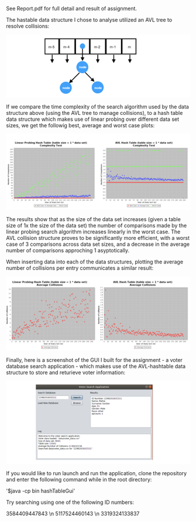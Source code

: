 See Report.pdf for full detail and result of assignment.

The hastable data structure I chose to analyse utilized an AVL tree to resolve collisions:

![structure](/images/data_structure.png)

If we compare the time complexity of the search algorithm used by the data structure above (using the AVL tree to manage collisions), to a hash table data structure which makes use of linear probing over different data set sizes, we get the followig best, average and worst case plots:

![structure](/images/complexity.png)

The results show that as the size of the data set increases (given a table size of 1x the size of the data set) the number of comparisons made by the linear probing search algorithm increases linearly in the worst case. The AVL collision structure proves to be significantly more efficient, with a worst case of 3 comparisons across data set sizes, and a decrease in the average number of comparisons approching 1 asyptotically. 

When inserting data into each of the data structures, plotting the average number of collisions per entry communicates a similar result:

![structure](/images/collisions.png)

Finally, here is a screenshot of the GUI I built for the assignment - a voter database search application - which makes use of the AVL-hashtable data structure to store and returieve voter information:

![structure](/images/GUI.png)

If you would like to run launch and run the application, clone the repository and enter the following command while in the root directory:

'$java -cp bin hashTableGui'

Try searching using one of the following ID numbers:

3584409447843 \n
5117524460143 \n
3319324133837
